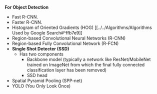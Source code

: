 **For Object Detection**
- Fast R-CNN.
- Faster R-CNN.
- Histogram of Oriented Gradients (HOG) [[../../Algorithms/Algorithms Used by Google Search#^ffb7e9]]
- Region-based Convolutional Neural Networks (R-CNN)
- Region-based Fully Convolutional Network (R-FCN)
- **Single Shot Detecter (SSD)**
	- Has two components
		- Backbone model (typically a network like ResNet/MobileNet trained on ImageNet from which the final fully connected classification layer has been removed)
		- SSD head
- Spatial Pyramid Pooling (SPP-net)
- YOLO (You Only Look Once)